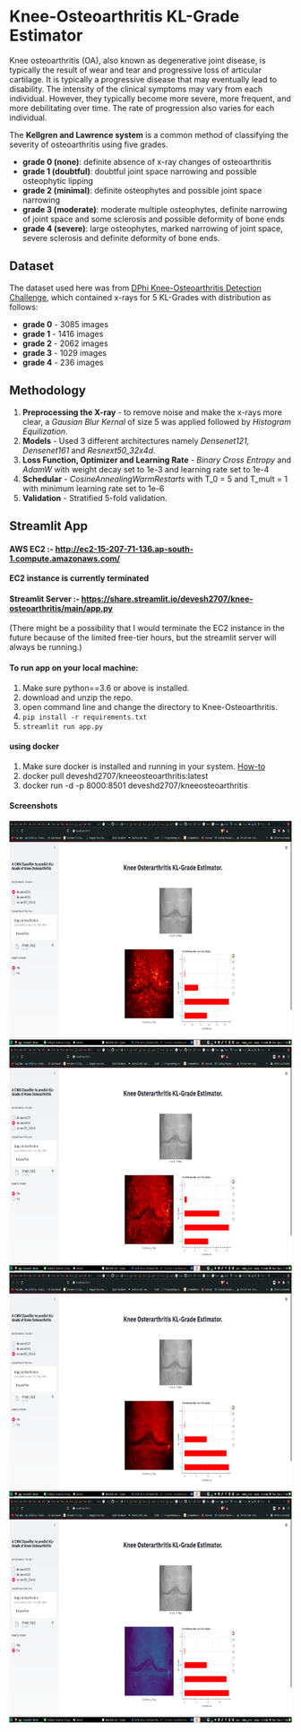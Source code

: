 # Knee-Osteoarthritis KL-Grade Estimator

Knee osteoarthritis (OA), also known as degenerative joint disease, is typically the result of wear and tear and progressive loss of articular cartilage. It is typically a progressive disease that may eventually lead to disability. The intensity of the clinical symptoms may vary from each individual. However, they typically become more severe, more frequent, and more debilitating over time. The rate of progression also varies for each individual.

The **Kellgren and Lawrence system** is a common method of classifying the severity of osteoarthritis using five grades.

- **grade 0 (none)**: definite absence of x-ray changes of osteoarthritis
- **grade 1 (doubtful)**: doubtful joint space narrowing and possible osteophytic lipping
- **grade 2 (minimal)**: definite osteophytes and possible joint space narrowing
- **grade 3 (moderate)**: moderate multiple osteophytes, definite narrowing of joint space and some sclerosis and possible deformity of bone ends
- **grade 4 (severe)**: large osteophytes, marked narrowing of joint space, severe sclerosis and definite deformity of bone ends.

## Dataset

The dataset used here was from [DPhi Knee-Osteoarthritis Detection Challenge]('https://dphi.tech/challenges/data-sprint-35-osteoarthritis-knee-x-ray/81/overview/about'), which contained x-rays for 5 KL-Grades with distribution as follows:

- **grade 0** - 3085 images
- **grade 1** - 1416 images
- **grade 2** - 2062 images
- **grade 3** - 1029 images
- **grade 4** - 236 images

## Methodology

1. **Preprocessing the X-ray** - to remove noise and make the x-rays more clear, a _Gausian Blur Kernal_ of size 5 was applied followed by _Histogram Equilization_.
2. **Models** - Used 3 different architectures namely _Densenet121, Densenet161_ and _Resnext50_32x4d_.
3. **Loss Function, Optimizer and Learning Rate** - _Binary Cross Entropy_ and _AdamW_ with weight decay set to 1e-3 and learning rate set to 1e-4
4. **Schedular** - _CosineAnnealingWarmRestarts_ with T_0 = 5 and T_mult = 1 with minimum learning rate set to 1e-6
5. **Validation** - Stratified 5-fold validation.

## Streamlit App

#### AWS EC2 :- http://ec2-15-207-71-136.ap-south-1.compute.amazonaws.com/

**EC2 instance is currently terminated**

#### Streamlit Server :- https://share.streamlit.io/devesh2707/knee-osteoarthritis/main/app.py

(There might be a possibility that I would terminate the EC2 instance in the future because of the limited free-tier hours, but the streamlit server will always be running.)

#### To run app on your local machine:

1. Make sure python==3.6 or above is installed.
2. download and unzip the repo.
3. open command line and change the directory to Knee-Osteoarthritis.
4. `pip install -r requirements.txt`
5. `streamlit run app.py`

#### using docker

1. Make sure docker is installed and running in your system. [How-to](https://docs.docker.com/get-started/)
2. docker pull deveshd2707/kneeosteoarthritis:latest
3. docker run -d -p 8000:8501 deveshd2707/kneeosteoarthritis

#### Screenshots

<center><img src= "./images/app_1.jpg" width="800px", height="400px"/></center>

<center><img src= "./images/app_2.jpg" width="800px", height="400px"/></center>

<center><img src= "./images/app_3.jpg" width="800px", height="400px"/></center>

<center><img src= "./images/app_4.jpg" width="800px", height="400px"/></center>
